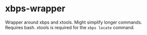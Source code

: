 # xbps-wrapper
Wrapper around xbps and xtools. Might simplify longer commands.
Requires bash. xtools is required for the `xbps locate` command.
